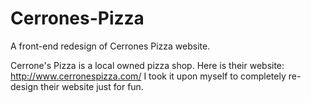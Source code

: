 # Cerrones-Pizza
 A front-end redesign of Cerrones Pizza website.

Cerrone's Pizza is a local owned pizza shop.
Here is their website: http://www.cerronespizza.com/
I took it upon myself to completely re-design their website just for fun.

